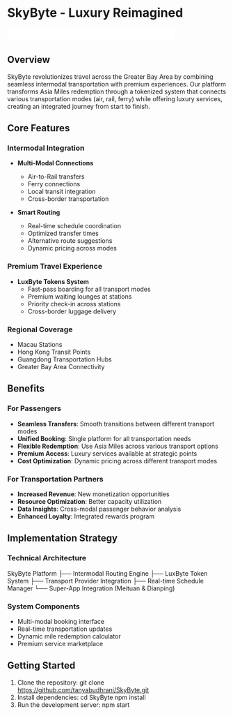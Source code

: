 # SkyByte - Luxury Reimagined

![SkyByte Logo](src/assets/logo.png)

## Overview

SkyByte revolutionizes travel across the Greater Bay Area by combining seamless intermodal transportation with premium experiences. Our platform transforms Asia Miles redemption through a tokenized system that connects various transportation modes (air, rail, ferry) while offering luxury services, creating an integrated journey from start to finish.

## Core Features

### Intermodal Integration
- **Multi-Modal Connections**
  - Air-to-Rail transfers
  - Ferry connections
  - Local transit integration
  - Cross-border transportation

- **Smart Routing**
  - Real-time schedule coordination
  - Optimized transfer times
  - Alternative route suggestions
  - Dynamic pricing across modes

### Premium Travel Experience
- **LuxByte Tokens System**
  - Fast-pass boarding for all transport modes
  - Premium waiting lounges at stations
  - Priority check-in across stations
  - Cross-border luggage delivery

### Regional Coverage
- Macau Stations
- Hong Kong Transit Points
- Guangdong Transportation Hubs
- Greater Bay Area Connectivity

## Benefits

### For Passengers
- **Seamless Transfers**: Smooth transitions between different transport modes
- **Unified Booking**: Single platform for all transportation needs
- **Flexible Redemption**: Use Asia Miles across various transport options
- **Premium Access**: Luxury services available at strategic points
- **Cost Optimization**: Dynamic pricing across different transport modes

### For Transportation Partners
- **Increased Revenue**: New monetization opportunities
- **Resource Optimization**: Better capacity utilization
- **Data Insights**: Cross-modal passenger behavior analysis
- **Enhanced Loyalty**: Integrated rewards program

## Implementation Strategy

### Technical Architecture
SkyByte Platform
├── Intermodal Routing Engine
├── LuxByte Token System
├── Transport Provider Integration
├── Real-time Schedule Manager
└── Super-App Integration (Meituan & Dianping)

### System Components
- Multi-modal booking interface
- Real-time transportation updates
- Dynamic mile redemption calculator
- Premium service marketplace

## Getting Started

1. Clone the repository: git clone https://github.com/tanyabudhrani/SkyByte.git
2. Install dependencies:
    cd SkyByte
    npm install
3. Run the development server:
     npm start


